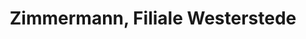 ---
title: "Zimmermann, Filiale Westerstede"
url: /westerstede/zimmermann-filiale-westerstede/
shop: Supermarkt
---